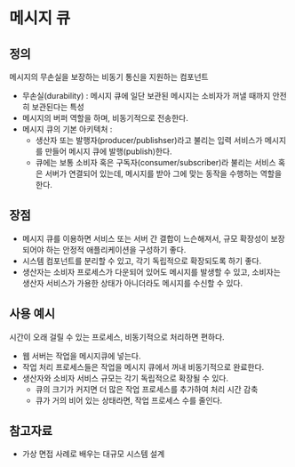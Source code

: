 # 메시지 큐
## 정의

메시지의 무손실을 보장하는 비동기 통신을 지원하는 컴포넌트
* 무손실(durability) : 메시지 큐에 일단 보관된 메시지는 소비자가 꺼낼 때까지 안전히 보관된다는 특성
* 메시지의 버퍼 역할을 하며, 비동기적으로 전송한다.
* 메시지 큐의 기본 아키텍처 :
    * 생산자 또는 발행자(producer/publishser)라고 불리는 입력 서비스가 메시지를 만들어 메시지 큐에 발행(publish)한다.
    * 큐에는 보통 소비자 혹은 구독자(consumer/subscriber)라 불리는 서비스 혹은 서버가 연결되어 있는데, 메시지를 받아 그에 맞는 동작을 수행하는 역할을 한다.

## 장점
* 메시지 큐를 이용하면 서비스 또는 서버 간 결합이 느슨해져서, 규모 확장성이 보장되어야 하는 안정적 애플리케이션을 구성하기 좋다.
* 시스템 컴포넌트를 분리할 수 있고, 각기 독립적으로 확장되도록 하기 좋다.
* 생산자는 소비자 프로세스가 다운되어 있어도 메시지를 발생할 수 있고, 소비자는 생산자 서비스가 가용한 상태가 아니더라도 메시지를 수신할 수 있다.

## 사용 예시
시간이 오래 걸릴 수 있는 프로세스, 비동기적으로 처리하면 편하다.
* 웹 서버는 작업을 메시지큐에 넣는다.
* 작업 처리 프로세스들은 작업을 메시지 큐에서 꺼내 비동기적으로 완료한다.
* 생산자와 소비자 서비스 규모는 각기 독립적으로 확장될 수 있다.
    * 큐의 크기가 커지면 더 많은 작업 프로세스를 추가하여 처리 시간 감축
    * 큐가 거의 비어 있는 상태라면, 작업 프로세스 수를 줄인다.

## 참고자료
* 가상 면접 사례로 배우는 대규모 시스템 설계
